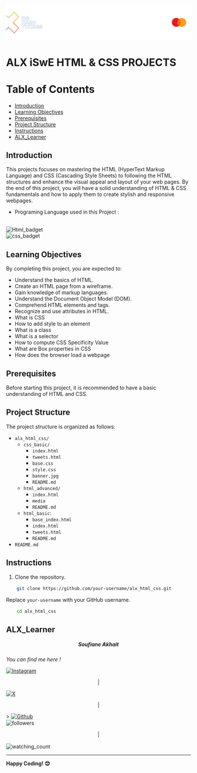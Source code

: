 <p align="center">
  <img src="html_advanced/media/readme_banner.png" alt="ALX Logo" hieght="200"/>
</p>
  
# ALX iSwE HTML & CSS PROJECTS 

# Table of Contents

- [Introduction](#introduction)
- [Learning Objectives](#learning-objectives)
- [Prerequisites](#prerequisites)
- [Project Structure](#project-structure)
- [Instructions](#instructions)
- [ALX_Learner](#ALX_Learner)


## Introduction

This projects focuses on mastering the HTML (HyperText Markup Language) and CSS (Cascading Style Sheets) to following the HTML structures and enhance the visual appeal and layout of your web pages. By the end of this project, you will have a solid understanding of HTML & CSS fundamentals and how to apply them to create stylish and responsive webpages.

- Programing Language used in this Project :
<br>
<img src="https://img.shields.io/badge/HTML5-E34F26?style=for-the-badge&logo=html5&logoColor=white" alt="Html_badget"/><div>  <div>
<img src="https://img.shields.io/badge/CSS3-1572B6?style=for-the-badge&logo=css3&logoColor=white" alt="css_badget" />

## Learning Objectives

By completing this project, you are expected to:

- Understand the basics of HTML.
- Create an HTML page from a wireframe.
- Gain knowledge of markup languages.
- Understand the Document Object Model (DOM).
- Comprehend HTML elements and tags.
- Recognize and use attributes in HTML.
- What is CSS
- How to add style to an element
- What is a class
- What is a selector
- How to compute CSS Specificity Value
- What are Box properties in CSS
- How does the browser load a webpage

## Prerequisites

Before starting this project, it is recommended to have a basic understanding of HTML and CSS.

## Project Structure

The project structure is organized as follows:

- `alx_html_css/`
    - `css_basic/`
        - `index.html` 
        - `tweets.html`
        - `base.css` 
        - `style.css` 
        - `banner.jpg`
        - `README.md` 
    - `html_advanced/`
        - `index.html` 
        - `media` 
        - `README.md`
    - `html_basic`:
        - `base_index.html`
        - `index.html`
        - `tweets.html`
        - `README.md`
- `README.md`


## Instructions

1. Clone the repository.

```bash
    git clone https://github.com/your-username/alx_html_css.git
```

Replace `your-username` with your GitHub username.


```bash
    cd alx_html_css
```


## ALX_Learner

<h5 align="center">Soufiane Akhait</h5>

<i align="center" >You can find me here !</i>
<br>

<a href="https://www.instagram.com/akhiat.soufiane" target="_blank" align="center"><img src="https://img.shields.io/badge/Instagram-%23E4405F.svg?&style=flat-square&logo=instagram&logoColor=white" alt="Instagram"></a><p align="center">   |   </p>
<a href="https://twitter.com/MrSloplop" target="_blank" align="center"><img src="https://img.shields.io/badge/X-000000?style=for-the-badge&logo=x&logoColor=white" alt="X"/></a><p align="center">   |   </p>>
<a href="https://github.com/sfanxAK" target="_blank" align="center"><img src="https://img.shields.io/badge/GitHub-100000?style=for-the-badge&logo=github&logoColor=white" alt="Github"/></a>
<br>
<img alt="followers" src="https://img.shields.io/github/followers/sfanxAK?label=Followers&style=social" align="center"/><p align="center">   |   </p>
<img src="https://komarev.com/ghpvc/?username=sfanxAK&color=brightgreen" alt="watching_count" align="center" />

---

**Happy Coding! 😊**
